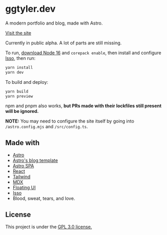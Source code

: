 # ggtyler.dev

A modern portfolio and blog, made with Astro.

[Visit the site](https://www.ggtyler.dev)

Currently in public alpha. A lot of parts are still missing.

To run, [download Node 16](https://nodejs.org) and `corepack enable`, then install and configure [Isso](https://isso-comments.de), then run:

```sh
yarn install
yarn dev
```

To build and deploy:
```sh
yarn build
yarn preview
```

npm and pnpm also works, **but PRs made with their lockfiles still present will be ignored.**

**NOTE:** You may need to configure the site itself by going into `/astro.config.mjs` and `/src/config.ts`.

## Made with

* [Astro](https://astro.build)
* [Astro's blog template](https://github.com/withastro/astro/tree/latest/examples/blog?on=github)
* [Astro SPA](https://github.com/RafidMuhymin/astro-spa)
* [React](https://reactjs.org/)
* [Tailwind](https://tailwindcss.com/)
* [MDX](https://mdxjs.com/)
* [Floating UI](https://floating-ui.com/)
* [Isso](https://isso-comments.de/)
* Blood, sweat, tears, and love.

## License
This project is under the [GPL 3.0 license.](https://www.gnu.org/licenses/gpl-3.0.en.html)
